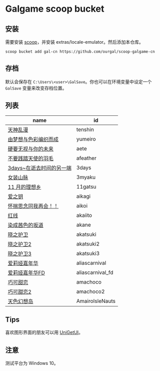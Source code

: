 # Galgame scoop bucket

## 安装

需要安装 [scoop](https://scoop.sh)，并安装 extras/locale-emulator。然后添加本仓库。

```
scoop bucket add gal-cn https://github.com/ourgal/scoop-galgame-cn
```

## 存档

默认会保存在 `C:\Users\<user>\GalSave`。你也可以在环境变量中设定一个 `GalSave` 变量来改变存档位置。

## 列表

| name                                               | id               |
| -------------------------------------------------- | ---------------- |
| [天神乱漫](https://vndb.org/v1322)                 | tenshin          |
| [由梦想与色彩编织而成](https://vndb.org/v16516)    | yumeiro          |
| [硬要无视与你的未来](https://vndb.org/v10803)      | aete             |
| [不要践踏天使的羽毛](https://vndb.org/v6411)       | afeather         |
| [3days~在逝去时间的另一端](https://vndb.org/v1085) | 3days            |
| [女装山脉](https://vndb.org/v6589)                 | 3myaku           |
| [11 月的理想乡](https://vndb.org/v16342)           | 11gatsu          |
| [爱之钥](https://vndb.org/v20232)                  | aikagi           |
| [怀揣思念同我再会！！](https://vndb.org/v31125)    | aikoi            |
| [红线](https://vndb.org/v10323)                    | akaiito          |
| [染成茜色的坂道](https://vndb.org/v547)            | akane            |
| [晓之护卫](https://vndb.org/v629)                  | akatsuki         |
| [晓之护卫2](https://vndb.org/v1307)                | akatsuki2        |
| [晓之护卫3](https://vndb.org/v3271)                | akatsuki3        |
| [爱莉娅嘉年华](https://vndb.org/v11301)            | aliascarnival    |
| [爱莉娅嘉年华FD](https://vndb.org/v16483)          | aliascarnival_fd |
| [巧可甜恋](https://vndb.org/v26581)                | amachoco         |
| [巧可甜恋2](https://vndb.org/v30228)               | amachoco2        |
| [天色幻想岛](https://vndb.org/v12167)              | AmairoIsleNauts  |

## Tips

喜欢图形界面的朋友可以用 [UniGetUI](https://github.com/marticliment/UniGetUI)。

## 注意

测试平台为 Windows 10。
